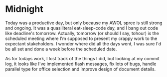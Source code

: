 # Midnight
Today was a productive day, but only because my AWOL spree is still strong and ongoing. It was a quasiliteral eat-sleep-code day, and I bang out code like deadline's tomorrow. Actually, tomorrow (or should I say, tohour) is the scheduled meeting where I'm supposed to present my crappy work to the expectant stakeholders. I wonder where did all the days went, I was sure I'd be all set and done a week before the scheduled date.

As for todays work, I lost track of the things I did, but looking at my commit log, it looks like I've implemented flash messages, fix lots of bugs, handle parallel type for office selection and improve design of document details.
